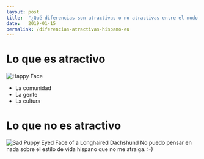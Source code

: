 ```yaml
---
layout: post
title:  "¿Qué diferencias son atractivas o no atractivas entre el modo de vida hispano y el estilo de vida de los Estados Unidos?"
date:   2019-01-15
permalink: /diferencias-atractivas-hispano-eu
---
```


<!--
Essential Question:
What differences between the Hispanic way of life and the American way of life are appealing/not appealing to you?
-->

<!--What is Appealing-->
# Lo que es atractivo
![Happy Face](https://upload.wikimedia.org/wikipedia/en/2/2f/Happy_face_high_res.JPG)
<!-- * The community * The people * The culture -->
* La comunidad
* La gente
* La cultura

<!-- Not Appealing-->
# Lo que no es atractivo
![Sad Puppy Eyed Face of a Longhaired Dachshund](https://upload.wikimedia.org/wikipedia/commons/b/b2/Longhaired_Dachshund_portrait.jpg)
No puedo pensar en nada sobre el estilo de vida hispano que no me atraiga. :-)
